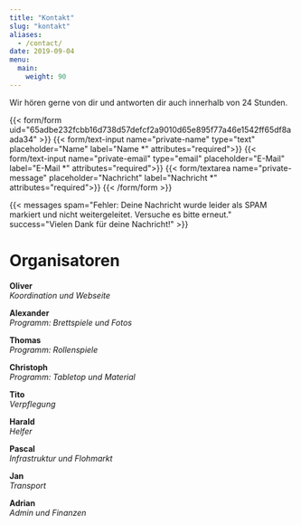 ```yaml
---
title: "Kontakt"
slug: "kontakt"
aliases:
  - /contact/
date: 2019-09-04
menu:
  main:
    weight: 90
---
```


Wir hören gerne von dir und antworten dir auch innerhalb von 24 Stunden.

{{< form/form uid="65adbe232fcbb16d738d57defcf2a9010d65e895f77a46e1542ff65df8aada34" >}}
  {{< form/text-input name="private-name" type="text" placeholder="Name" label="Name *" attributes="required">}}
  {{< form/text-input name="private-email" type="email" placeholder="E-Mail" label="E-Mail *" attributes="required">}}
  {{< form/textarea name="private-message" placeholder="Nachricht" label="Nachricht *" attributes="required">}}
{{< /form/form >}}

{{< messages spam="Fehler: Deine Nachricht wurde leider als SPAM markiert und nicht weitergeleitet. Versuche es bitte erneut." success="Vielen Dank für deine Nachricht!" >}}

# Organisatoren

**Oliver**\
_Koordination und Webseite_

**Alexander**\
_Programm: Brettspiele und Fotos_

**Thomas**\
_Programm: Rollenspiele_

**Christoph**\
_Programm: Tabletop und Material_

**Tito**\
_Verpflegung_

**Harald**\
_Helfer_

**Pascal**\
_Infrastruktur und Flohmarkt_

**Jan**\
_Transport_

**Adrian**\
_Admin und Finanzen_
